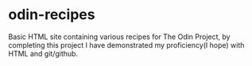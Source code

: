 # odin-recipes

Basic HTML site containing various recipes for The Odin Project, by completing this project I have demonstrated my proficiency(I hope) with HTML and git/github.
